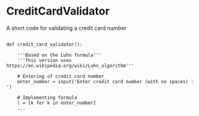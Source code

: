 # CreditCardValidator
A short code for validating a credit card number

<pre><code class="python">
def credit_card_validator():
    
    '''Based on the Luhn formula'''
    '''This version uses https://en.wikipedia.org/wiki/Luhn_algorithm'''
    
    # Entering of credit card number
    enter_number = input('Enter credit card number (with no spaces) : ')
    
    # Implementing formula
    l = [k for k in enter_number]
    ...
</pre></code>
